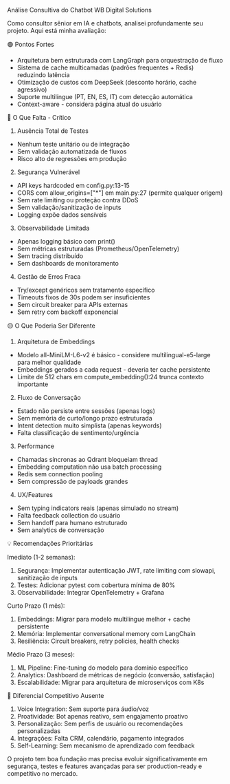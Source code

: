 Análise Consultiva do Chatbot WB Digital Solutions

Como consultor sênior em IA e chatbots, analisei profundamente seu projeto. Aqui está minha avaliação:

🟢 Pontos Fortes

- Arquitetura bem estruturada com LangGraph para orquestração de fluxo
- Sistema de cache multicamadas (padrões frequentes + Redis) reduzindo latência
- Otimização de custos com DeepSeek (desconto horário, cache agressivo)
- Suporte multilíngue (PT, EN, ES, IT) com detecção automática
- Context-aware - considera página atual do usuário

🔴 O Que Falta - Crítico

1. Ausência Total de Testes

- Nenhum teste unitário ou de integração
- Sem validação automatizada de fluxos
- Risco alto de regressões em produção

2. Segurança Vulnerável

- API keys hardcoded em config.py:13-15
- CORS com allow_origins=["*"] em main.py:27 (permite qualquer origem)
- Sem rate limiting ou proteção contra DDoS
- Sem validação/sanitização de inputs
- Logging expõe dados sensíveis

3. Observabilidade Limitada

- Apenas logging básico com print()
- Sem métricas estruturadas (Prometheus/OpenTelemetry)
- Sem tracing distribuído
- Sem dashboards de monitoramento

4. Gestão de Erros Fraca

- Try/except genéricos sem tratamento específico
- Timeouts fixos de 30s podem ser insuficientes
- Sem circuit breaker para APIs externas
- Sem retry com backoff exponencial

🟡 O Que Poderia Ser Diferente

1. Arquitetura de Embeddings

- Modelo all-MiniLM-L6-v2 é básico - considere multilingual-e5-large para melhor qualidade
- Embeddings gerados a cada request - deveria ter cache persistente
- Limite de 512 chars em compute_embedding():24 trunca contexto importante

2. Fluxo de Conversação

- Estado não persiste entre sessões (apenas logs)
- Sem memória de curto/longo prazo estruturada
- Intent detection muito simplista (apenas keywords)
- Falta classificação de sentimento/urgência

3. Performance

- Chamadas síncronas ao Qdrant bloqueiam thread
- Embedding computation não usa batch processing
- Redis sem connection pooling
- Sem compressão de payloads grandes

4. UX/Features

- Sem typing indicators reais (apenas simulado no stream)
- Falta feedback collection do usuário
- Sem handoff para humano estruturado
- Sem analytics de conversação

💡 Recomendações Prioritárias

Imediato (1-2 semanas):

1. Segurança: Implementar autenticação JWT, rate limiting com slowapi, sanitização de inputs
2. Testes: Adicionar pytest com cobertura mínima de 80%
3. Observabilidade: Integrar OpenTelemetry + Grafana

Curto Prazo (1 mês):

1. Embeddings: Migrar para modelo multilíngue melhor + cache persistente
2. Memória: Implementar conversational memory com LangChain
3. Resiliência: Circuit breakers, retry policies, health checks

Médio Prazo (3 meses):

1. ML Pipeline: Fine-tuning do modelo para domínio específico
2. Analytics: Dashboard de métricas de negócio (conversão, satisfação)
3. Escalabilidade: Migrar para arquitetura de microserviços com K8s

🚀 Diferencial Competitivo Ausente

1. Voice Integration: Sem suporte para áudio/voz
2. Proatividade: Bot apenas reativo, sem engajamento proativo
3. Personalização: Sem perfis de usuário ou recomendações personalizadas
4. Integrações: Falta CRM, calendário, pagamento integrados
5. Self-Learning: Sem mecanismo de aprendizado com feedback

O projeto tem boa fundação mas precisa evoluir significativamente em segurança, testes e features avançadas para ser
production-ready e competitivo no mercado.
